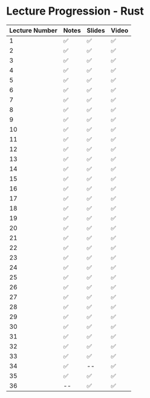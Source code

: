 # Lecture Progression - Rust

|Lecture Number| Notes | Slides | Video |
|---|---|---|---|
|  1| ✅ | ✅ | ✅ | 
|  2| ✅ | ✅ | ✅ | 
|  3| ✅ | ✅ | ✅ |
|  4| ✅ | ✅ | ✅ |
|  5| ✅ | ✅ | ✅ |
|  6| ✅ | ✅ | ✅ |
|  7| ✅ | ✅ | ✅ |
|  8| ✅ | ✅ | ✅ |
|  9| ✅ | ✅ | ✅ |
| 10| ✅ | ✅ | ✅ |
| 11| ✅ | ✅ | ✅ |
| 12| ✅ | ✅ | ✅ |
| 13| ✅ | ✅ | ✅ |
| 14| ✅ | ✅ | ✅ |
| 15| ✅ | ✅ | ✅ |
| 16| ✅ | ✅ | ✅ |
| 17| ✅ | ✅ | ✅ |
| 18| ✅ | ✅ | ✅ |
| 19| ✅ | ✅ | ✅ |
| 20| ✅ | ✅ | ✅ |
| 21| ✅ | ✅ | ✅ |
| 22| ✅ | ✅ | ✅ |
| 23| ✅ | ✅ | ✅ |
| 24| ✅ | ✅ | ✅ |
| 25| ✅ | ✅ | ✅ |
| 26| ✅ | ✅ | ✅ |
| 27| ✅ | ✅ | ✅ |
| 28| ✅ | ✅ | ✅ |
| 29| ✅ | ✅ | ✅ |
| 30| ✅ | ✅ | ✅ |
| 31| ✅ | ✅ | ✅ |
| 32| ✅ | ✅ | ✅ |
| 33| ✅ | ✅ | ✅ |
| 34| ✅ | -- | ✅ |
| 35| ✅ | ✅ | ✅ |
| 36| -- | ✅ | ✅ |
